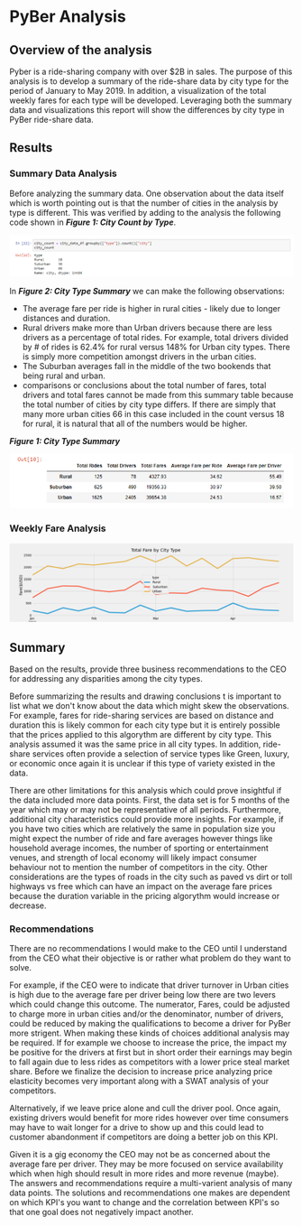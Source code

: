 # PyBer Analysis

## Overview of the analysis

Pyber is a ride-sharing company with over $2B in sales.  The purpose of this analysis is to develop a summary of the ride-share data by city type for the period of January to May 2019.  In addition, a visualization of the total weekly fares for each type will be developed.  Leveraging both the summary data and visualizations this report will show the differences by city type in PyBer ride-share data.  


## Results

### Summary Data Analysis
Before analyzing the summary data.  One observation about the data itself which is worth pointing out is that the number of cities in the analysis by type is different.    This was verified by adding to the analysis the following code shown in **_Figure 1: City Count by Type_**.

![City Count by Type](/resources/city_count.png)


In **_Figure 2: City Type Summary_** we can make the following observations:

- The average fare per ride is higher in rural cities - likely due to longer distances and duration.
- Rural drivers make more than Urban drivers because there are less drivers as a percentage of total rides.  For example, total drivers divided by # of rides is 62.4% for rural versus 148% for Urban city types.  There is simply more competition amongst drivers in the urban cities.
- The Suburban averages fall in the middle of the two bookends that being rural and urban.
- comparisons or conclusions about the total number of fares, total drivers and total fares cannot be made from this summary table because the total number of cities by city type differs.  If there are simply that many more urban cities 66 in this case included in the count versus 18 for rural, it is natural that all of the numbers would be higher.

**_Figure 1: City Type Summary_**

![City Type Summary](/resources/City_Type_Summary_df.png)

### Weekly Fare Analysis

![City Type Summary](/analysis/Total_Fare_by_city_Type.png)



## Summary
Based on the results, provide three business recommendations to the CEO for addressing any disparities among the city types.

Before summarizing the results and drawing conclusions t is important to list what we don't know about the data which might skew the observations.  For example, fares for ride-sharing services are based on distance and duration this is likely common for each city type but it is entirely possible that the prices applied to this algorythm are different by city type.  This analysis assumed it was the same price in all city types.  In addition, ride-share services often provide a selection of service types like Green, luxury, or economic once again it is unclear if this type of variety existed in the data.

There are other limitations for this analysis which could prove insightful if the data included more data points.  First, the data set is for 5 months of the year which may or may not be representative of all periods.  Furthermore, additional city characteristics could provide more insights.  For example, if you have two cities which are relatively the same in population size you might expect the number of ride and fare averages however things like household average incomes, the number of sporting or entertainment venues, and strength of local economy will likely impact consumer behaviour not to mention the number of competitors in the city.   Other considerations are the types of roads in the city such as paved vs dirt or toll highways vs free which can have an impact on the average fare prices because the duration variable in the pricing algorythm would increase or decrease.

### Recommendations

There are no recommendations I would make to the CEO until I understand from the CEO what their objective is or rather what problem do they want to solve.  

For example, if the CEO were to indicate that driver turnover in Urban cities is high due to the average fare per driver being low there are two levers which could change this outcome.  The numerator, Fares, could be adjusted to charge more in urban cities and/or the denominator, number of drivers, could be reduced by making the qualifications to become a driver for PyBer more strigent.  When making these kinds of choices additional analysis may be required.  If for example we choose to increase the price, the impact my be positive for the drivers at first but in short order their earnings may begin to fall again due to less rides as competitors with a lower price steal market share.  Before we finalize the decision to increase price analyzing price elasticity becomes very important along with a SWAT analysis of your competitors.

Alternatively, if we leave price alone and cull the driver pool.  Once again, existing drivers would benefit for more rides however over time consumers may have to wait longer for a drive to show up and  this could lead to customer abandonment if competitors are doing a better job on this KPI.

Given it is a gig economy the CEO may not be as concerned about the average fare per driver.  They may be more focused on service availability which when high should result in more rides and more revenue (maybe).  The answers and recommendations require a multi-varient analysis of many data points.  The solutions and recommendations one makes are dependent on which KPI's you want to change and the correlation between KPI's so that one goal does not negatively impact another.  
